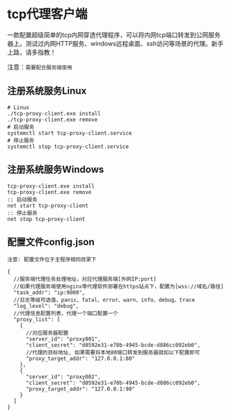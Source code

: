 # **tcp代理客户端**

一款配置超级简单的tcp内网穿透代理程序，可以将内网tcp端口转发到公网服务器上。测试过内网HTTP服务、windows远程桌面、ssh访问等场景的代理。新手上路，请多指教！

注意：`需要配合服务端使用`

## 注册系统服务Linux
```
# Linux
./tcp-proxy-client.exe install
./tcp-proxy-client.exe remove
# 启动服务
systemctl start tcp-proxy-client.service
# 停止服务
systemctl stop tcp-proxy-client.service

```

## 注册系统服务Windows

```
tcp-proxy-client.exe install
tcp-proxy-client.exe remove
:: 启动服务
net start tcp-proxy-client
:: 停止服务
net stop tcp-proxy-client

```


## 配置文件config.json
`注意: 配置文件位于主程序相同目录下`

```json5
{
  //服务端代理任务处理地址，对应代理服务端[外网IP:port]
  //如果代理服务端使用nginx等代理软件部署在https站点下，配置为[wss://域名/路径]
  "task_addr": "ip:9000",
  //日志等级可选值，panic、fatal、error、warn、info、debug、trace
  "log_level": "debug",
  //代理信息配置列表，代理一个端口配置一个
  "proxy_list": [
    {
      //对应服务器配置
      "server_id": "proxy001",
      "client_secret": "d0592e31-e70b-4945-bcde-d886cc092eb0",
      //代理的目标地址, 如果需要将本地80端口转发到服务器就如以下配置即可
      "proxy_target_addr": "127.0.0.1:80"
    },
    {
      "server_id": "proxy002",
      "client_secret": "d0592e31-e70b-4945-bcde-d886cc092eb0",
      "proxy_target_addr": "127.0.0.1:90"
    }
  ]
}
```

